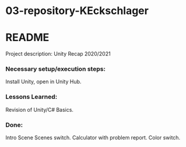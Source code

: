 # 03-repository-KEckschlager
# README

Project description: Unity Recap 2020/2021

### Necessary setup/execution steps: 
Install Unity, open in Unity Hub.

### Lessons Learned:
Revision of Unity/C# Basics. 

### Done:
Intro Scene
Scenes switch.
Calculator with problem report. 
Color switch.

